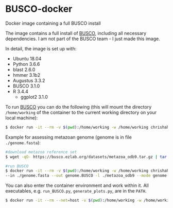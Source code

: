 # BUSCO-docker
Docker image containing a full BUSCO install

The image contains a full install of [BUSCO](https://busco.ezlab.org/), including all necessary dependencies. I am not part of the BUSCO team - I just made this image.

In detail, the image is set up with:
 - Ubuntu 18.04
 - Python 3.6.6
 - blast 2.6.0
 - hmmer 3.1b2
 - Augustus 3.3.2
 - BUSCO 3.1.0
 - R 3.4.4
   - ggplot2 3.1.0

To run [BUSCO](https://busco.ezlab.org/) you can do the following (this will mount the directory `/home/working` of the container to the current working directory on your local machine):
```bash
$ docker run -it --rm -v $(pwd):/home/working -w /home/working chrishah/busco-docker run_BUSCO.py
```

Example for assessing metazoan genome (genome is in file `./genome.fasta`):
```bash
#download metazoa reference set
$ wget -qO- https://busco.ezlab.org/datasets/metazoa_odb9.tar.gz | tar -xvz

#run BUSCO
$ docker run -it --rm -v $(pwd):/home/working -w /home/working chrishah/busco-docker run_BUSCO.py \
--in ./genome.fasta --out genome.BUSCO -l ./metazoa_odb9 --mode genome
```

You can also enter the container environment and work within it. All executables, e.g. `run_BUSCO.py`, `generate_plots.py`, are in the `PATH`.
```bash
$ docker run -it --rm --net=host -v $(pwd):/home/working -w /home/working chrishah/busco-docker /bin/bash
```


